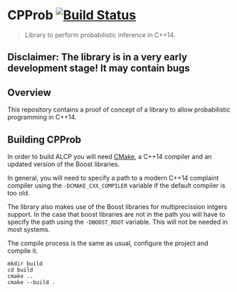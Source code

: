 # CPProb [![Build Status](https://travis-ci.org/Lezcano/CPProb.svg?branch=master)](https://travis-ci.org/Lezcano/CPProb)

> Library to perform probabilistic inference in C++14.

## Disclaimer: The library is in a very early development stage! It may contain bugs

## Overview

This repository contains a proof of concept of a library to allow probabilistic programming in C++14.

## Building CPProb
In order to build ALCP you will need [CMake][], a C++14 compiler and
an updated version of the Boost libraries.

In general, you will need to specify a path to a modern C++14 complaint
compiler using the `-DCMAKE_CXX_COMPILER` variable if the default compiler
is too old.

The library also makes use of the Boost libraries for multiprecission
intgers support. In the case that boost libraries are not in the path
you will have to specify the path using the `-DBOOST_ROOT` variable.
This will not be needed in most systems.

The compile process is the same as usual, configure the project and compile
it.
```shell
mkdir build
cd build
cmake ..
cmake --build .
```

<!-- Links -->
[CMake]: http://www.cmake.org

